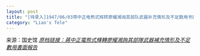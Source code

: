 ```yaml
---
layout: post
title: "[待录入]1947/06/03蒋中正电熊式辉转廖耀湘询其部队武器补充情形及不足数用书面报告"
category: "Liao's Tele"
---
```

来源：国史馆 [*原档链接：蔣中正電熊式輝轉廖耀湘詢其部隊武器補充情形及不足數用書面報告*](https://ahonline.drnh.gov.tw/index.php?act=Display/image/5885987dQ=-F=c#e4l)
